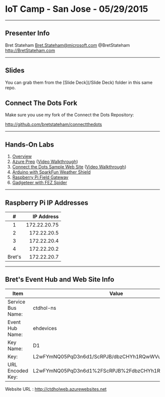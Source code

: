 # IoT Camp - San Jose - 05/29/2015 #

---

## Presenter Info

Bret Stateham
Bret.Stateham@microsoft.com
@BretStateham
http://BretStateham.com

---

## Slides ##

You can grab them from the [Slide Deck](/Slide Deck) folder in this same repo.

## Connect The Dots Fork ##

Make sure you use my fork of the Connect the Dots Repository:

http://github.com/bretstateham/connectthedots

---

## Hands-On Labs ##

1. [Overview](https://github.com/BretStateham/connectthedots/tree/master/HOLs)
2. [Azure Prep](https://github.com/BretStateham/connectthedots/blob/master/HOLs/Azure/AzurePrep) ([Video Walkthrough](https://youtu.be/xABIzejOxm4))
3. [Connect the Dots Sample Web Site](https://github.com/BretStateham/connectthedots/blob/master/HOLs/Azure/WebSite) ([Video Walkthrough](https://youtu.be/xABIzejOxm4))
4. [Arduino with SparkFun Weather Shield](https://github.com/BretStateham/connectthedots/tree/master/HOLs/Devices/GatewayConnectedDevices/Arduino%20UNO/Weather/WeatherSheildJson)
5. [Raspberry Pi Field Gateway](https://github.com/BretStateham/connectthedots/tree/master/HOLs/Devices/Gateways/GatewayService)
6. [Gadgeteer with FEZ Spider](https://github.com/BretStateham/connectthedots/tree/master/HOLs/Devices/DirectlyConnectedDevices/NETMF/ConnectTheDotsGadgeteer)


---

## Raspberry Pi IP Addresses ##

|  #     | IP Address      |
| :----: | --------------: |
|   1    |    172.22.20.75 |
|   2    |     172.22.20.5 |
|   3    |     172.22.20.4 |
|   4    |     172.22.20.2 |
| Bret's |     172.22.20.7 |

---

## Bret's Event Hub and Web Site Info ##

|  Item | Value | 
| --- | --- |
|Service Bus Name:|ctdhol-ns|
|Event Hub Name:|ehdevices|
|Key Name:|D1|
|Key:|L2wFYmNQ05PqD3n6d1/ScRPJB/dbzCHYh1RQwWVuBJc=|
|URL Encoded Key:|L2wFYmNQ05PqD3n6d1%2FScRPJB%2FdbzCHYh1RQwWVuBJc%3D|

Website URL :		http://ctdholweb.azurewebsites.net

 

